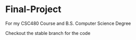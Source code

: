 # Final-Project
For my CSC480 Course and B.S. Computer Science Degree

Checkout the stable branch for the code

